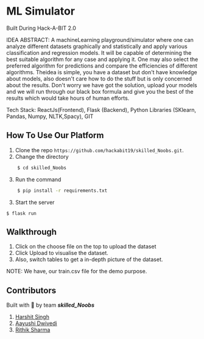 # ML Simulator

Built During Hack-A-BIT 2.0

IDEA ABSTRACT: A machineLearning playground/simulator where one can analyze different
datasets graphically and statistically and apply various
classification and regression models. It will be capable of
determining the best suitable algorithm for any case and applying it.
One may also select the preferred algorithm for predictions and
compare the efficiencies of different algorithms.
Theidea is simple, you have a dataset but don't have knowledge about
models, also doesn't care how to do the stuff but is only concerned
about the results. Don't worry we have got the solution, upload your
models and we will run through our black box formula and give you the
best of the results which would take hours of human efforts.

Tech Stack:
ReactJs(Frontend), Flask (Backend), Python Libraries (SKlearn, Pandas,
Numpy, NLTK,Spacy), GIT

## How To Use Our Platform

1. Clone the repo `https://github.com/hackabit19/skilled_Noobs.git`.
2. Change the directory 
``` bash
    $ cd skilled_Noobs
```
3. Run the command 
```bash 
    $ pip install -r requirements.txt
```
3. Start the server
```
$ flask run
```

## Walkthrough

1. Click on the choose file on the top to upload the dataset
2. Click Upload to visualise the dataset.
3. Also, switch tables to get a in-depth picture of the dataset.

NOTE: We have, our train.csv file for the demo purpose.

## Contributors

Built with :purple_heart: by team ***skilled_Noobs***
1. [Harshit Singh](https://github.com/helios1101)
2. [Aayushi Dwivedi](https://github.com/qwerty1706)
3. [Rithik Sharma](https://github.com/RSH04)
